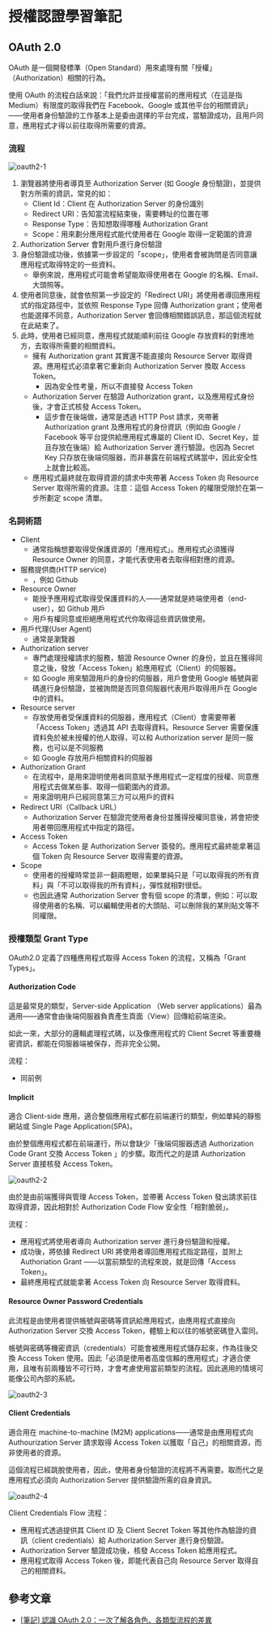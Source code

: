 # 授權認證學習筆記

## OAuth 2.0

OAuth 是一個開發標準（Open Standard）用來處理有關「授權」（Authorization）相關的行為。

使用 OAuth 的流程白話來說：「我們允許並授權當前的應用程式（在這是指 Medium）有限度的取得我們在 Facebook、Google 或其他平台的相關資訊」——使用者身份驗證的工作基本上是委由選擇的平台完成，當驗證成功，且用戶同意，應用程式才得以前往取得所需要的資源。

### 流程

![oauth2-1](./images/oauth2-1.png)

1. 瀏覽器將使用者導頁至 Authorization Server (如 Google 身份驗證)，並提供對方所需的資訊，常見的如：
    * Client Id：Client 在 Authorization Server 的身份識別
    * Redirect URI：告知當流程結束後，需要轉址的位置在哪
    * Response Type：告知想取得哪種 Authorization Grant
    * Scope：用來劃分應用程式能代使用者在 Google 取得一定範圍的資源
2. Authorization Server 會對用戶進行身份驗證
3. 身份驗證成功後，依據第一步設定的「scope」，使用者會被詢問是否同意讓應用程式取得特定的一些資料。
    * 舉例來說，應用程式可能會希望能取得使用者在 Google 的名稱、Email、大頭照等。
4. 使用者同意後，就會依照第一步設定的「Redirect URI」將使用者導回應用程式的指定路徑中，並依照 Response Type 回傳 Authorization grant；使用者也能選擇不同意，Authorization Server 會回傳相關錯誤訊息，那這個流程就在此結束了。
5. 此時，使用者已經同意，應用程式就能順利前往 Google 存放資料的對應地方，去取得所需要的相關資料。
    * 擁有 Authorization grant 其實還不能直接向 Resource Server 取得資源。應用程式必須拿著它重新向 Authorization Server 換取 Access Token。
        * 因為安全性考量，所以不直接發 Access Token
    * Authorization Server 在驗證 Authorization grant，以及應用程式身份後，才會正式核發 Access Token。
        * 這步會在後端做，通常是透過 HTTP Post 請求，夾帶著 Authorization grant 及應用程式的身份資訊（例如由 Google / Facebook 等平台提供給應用程式專屬的 Client ID、Secret Key，並且存放在後端）給 Authorization Server 進行驗證。也因為 Secret Key 只存放在後端伺服器，而非暴露在前端程式碼當中，因此安全性上就會比較高。
    * 應用程式最終就在取得資源的請求中夾帶著 Access Token 向 Resource Server 取得所需的資源。注意：這個 Access Token 的權限受限於在第一步所劃定 scope 清單。

### 名詞術語

* Client
    * 通常指稱想要取得受保護資源的「應用程式」。應用程式必須獲得 Resource Owner 的同意，才能代表使用者去取得相對應的資源。
* 服務提供商(HTTP service)
    * ，例如 Github
* Resource Owner
    * 能授予應用程式取得受保護資料的人——通常就是終端使用者（end-user），如 Github 用戶
    * 用戶有權同意或拒絕應用程式代你取得這些資訊做使用。
* 用戶代理(User Agent)
    * 通常是瀏覽器
* Authorization server
    * 專門處理授權請求的服務，驗證 Resource Owner 的身份，並且在獲得同意之後，發放「Access Token」給應用程式（Client）的伺服器。
    * 如 Google 用來驗證用戶的身份的伺服器，用戶會使用 Google 帳號與密碼進行身份驗證，並被詢問是否同意伺服器代表用戶取得用戶在 Google 中的資料。
* Resource server
    * 存放使用者受保護資料的伺服器，應用程式（Client）會需要帶著「Access Token」透過其 API 去取得資料。Resource Server 需要保護資料免於被未授權的他人取得，可以和 Authorization server 是同一服務，也可以是不同服務
    * 如 Google 存放用戶相關資料的伺服器
* Authorization Grant
    * 在流程中，是用來證明使用者同意賦予應用程式一定程度的授權、同意應用程式去做某些事、取得一個範圍內的資源。
    * 用來證明用戶已經同意第三方可以用戶的資料
* Redirect URI（Callback URL）
    * Authorization Server 在驗證完使用者身份並獲得授權同意後，將會把使用者帶回應用程式中指定的路徑。
* Access Token
    * Access Token 是 Authorization Server 簽發的。應用程式最終能拿著這個 Token 向 Resource Server 取得需要的資源。
* Scope
    * 使用者的授權時常並非一翻兩瞪眼，如果單純只是「可以取得我的所有資料」與「不可以取得我的所有資料」，彈性就相對很低。
    * 也因此通常 Authorization Server 會有個 scope 的清單，例如：可以取得使用者的名稱、可以編輯使用者的大頭貼、可以刪除我的某則貼文等不同權限。

### 授權類型 Grant Type

OAuth2.0 定義了四種應用程式取得 Access Token 的流程，又稱為「Grant Types」。

#### Authorization Code

這是最常見的類型，Server-side Application （Web server applications）最為適用——通常會由後端伺服器負責產生頁面（View）回傳給前端渲染。

如此一來，大部分的邏輯處理程式碼，以及像應用程式的 Client Secret 等重要機密資訊，都能在伺服器端被保存，而非完全公開。

流程：

* 同前例

#### Implicit

適合 Client-side 應用，適合整個應用程式都在前端運行的類型，例如單純的靜態網站或 Single Page Application(SPA)。

由於整個應用程式都在前端運行，所以會缺少「後端伺服器透過 Authorization Code Grant 交換 Access Token 」的步驟。取而代之的是請 Authorization Server 直接核發 Access Token。

![oauth2-2](./images/oauth2-2.png)

由於是由前端獲得與管理 Access Token，並帶著 Access Token 發出請求前往取得資源，因此相對於 Authorization Code Flow 安全性「相對脆弱」。

流程：

* 應用程式將使用者導向 Authorization server 進行身份驗證和授權。
* 成功後，將依據 Redirect URI 將使用者導回應用程式指定路徑，並附上 Authoriation Grant ——以當前類型的流程來說，就是回傳「Access Token」。
* 最終應用程式就能拿著 Access Token 向 Resource Server 取得資料。

#### Resource Owner Password Credentials

此流程是由使用者提供帳號與密碼等資訊給應用程式，由應用程式直接向 Authorization Server 交換 Access Token，體驗上和以往的帳號密碼登入雷同。

帳號與密碼等機密資訊（credentials）可能會被應用程式儲存起來，作為往後交換 Access Token 使用。因此「必須是使用者高度信賴的應用程式」才適合使用，且唯有前兩種皆不可行時，才會考慮使用當前類型的流程。因此適用的情境可能像公司內部的系統。

![oauth2-3](./images/oauth2-3.png)

#### Client Credentials

適合用在 machine-to-machine (M2M) applications——通常是由應用程式向 Authourization Server 請求取得 Access Token 以獲取「自己」的相關資源，而非使用者的資源。

這個流程已經跳脫使用者，因此，使用者身份驗證的流程將不再需要。取而代之是應用程式必須向 Authorization Server 提供驗證所需的自身資訊。

![oauth2-4](./images/oauth2-4.png)

Client Credentials Flow 流程：

* 應用程式透過提供其 Client ID 及 Client Secret Token 等其他作為驗證的資訊（client credentials）給 Authorization Server 進行身份驗證。
* Authorization Server 驗證成功後，核發 Access Token 給應用程式。
* 應用程式取得 Access Token 後，即能代表自己向 Resource Server 取得自己的相關資料。

## 參考文章

* [[筆記] 認識 OAuth 2.0：一次了解各角色、各類型流程的差異](https://medium.com/%E9%BA%A5%E5%85%8B%E7%9A%84%E5%8D%8A%E8%B7%AF%E5%87%BA%E5%AE%B6%E7%AD%86%E8%A8%98/%E7%AD%86%E8%A8%98-%E8%AA%8D%E8%AD%98-oauth-2-0-%E4%B8%80%E6%AC%A1%E4%BA%86%E8%A7%A3%E5%90%84%E8%A7%92%E8%89%B2-%E5%90%84%E9%A1%9E%E5%9E%8B%E6%B5%81%E7%A8%8B%E7%9A%84%E5%B7%AE%E7%95%B0-c42da83a6015)
